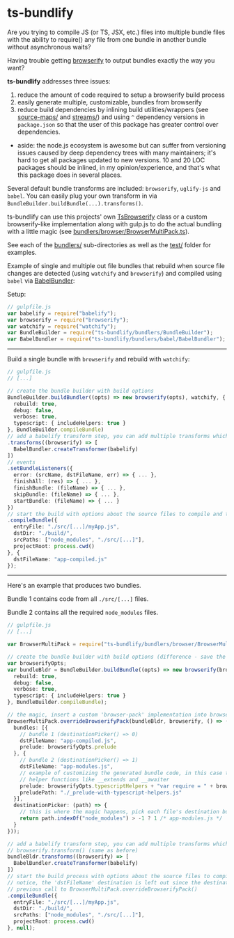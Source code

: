 ts-bundlify
==============

Are you trying to compile JS (or TS, JSX, etc.) files into multiple bundle files with the ability to require() any file from one bundle in another bundle without asynchronous waits?

Having trouble getting [browserify](https://www.npmjs.com/package/browserify) to output bundles exactly the way you want?

__ts-bundlify__ addresses three issues:
1. reduce the amount of code required to setup a browserify build process
2. easily generate multiple, customizable, bundles from browserify
3. reduce build dependencies by inlining build utilities/wrappers (see [source-maps/](source-maps/) and [streams/](streams/)) and using `^` dependency versions in `package.json` so that the user of this package has greater control over dependencies.
  - aside: the node.js ecosystem is awesome but can suffer from versioning issues caused by deep dependency trees with many maintainers; it's hard to get all packages updated to new versions. 10 and 20 LOC packages should be inlined, in my opinion/experience, and that's what this package does in several places.

Several default bundle transforms are included: `browserify`, `uglify-js` and `babel`. You can easily plug your own transform in via `BundleBuilder.buildBundle(...).transforms()`.

ts-bundlify can use this projects' own [TsBrowserify](bundlers/browser/TsBrowserify.ts) class or a custom browserify-like implementation along with gulp.js to do the actual bundling with a little magic (see [bundlers/browser/BrowserMultiPack.ts](bundlers/browser/BrowserMultiPack.ts)).

See each of the [bundlers/](bundlers/) sub-directories as well as the [test/](test/) folder for examples.

Example of single and multiple out file bundles that rebuild when source file changes are detected (using `watchify` and `browserify`) and compiled using `babel` via [BabelBundler](bundlers/babel/BabelBundler.ts):

Setup:
```ts
// gulpfile.js
var babelify = require("babelify");
var browserify = require("browserify");
var watchify = require("watchify");
var BundleBuilder = require("ts-bundlify/bundlers/BundleBuilder");
var BabelBundler = require("ts-bundlify/bundlers/babel/BabelBundler");
```

--------
Build a single bundle with `browserify` and rebuild with `watchify`:

```ts
// gulpfile.js
// [...]

// create the bundle builder with build options
BundleBuilder.buildBundler((opts) => new browserify(opts), watchify, {
  rebuild: true,
  debug: false,
  verbose: true,
  typescript: { includeHelpers: true }
}, BundleBuilder.compileBundle)
// add a babelify transform step, you can add multiple transforms which are passed to browserify.transform()
.transforms((browserify) => [
  BabelBundler.createTransformer(babelify)
])
// events
.setBundleListeners({
  error: (srcName, dstFileName, err) => { ... },
  finishAll: (res) => { ... },
  finishBundle: (fileName) => { ... },
  skipBundle: (fileName) => { ... },
  startBundle: (fileName) => { ... }
})
// start the build with options about the source files to compile and the bundle destination file path
.compileBundle({
  entryFile: "./src/[...]/myApp.js",
  dstDir: "./build/",
  srcPaths: ["node_modules", "./src/[...]"],
  projectRoot: process.cwd()
}, {
  dstFileName: "app-compiled.js"
});
```

--------
Here's an example that produces two bundles.

Bundle 1 contains code from all `./src/[...]` files.

Bundle 2 contains all the required `node_modules` files.

```ts
// gulpfile.js
// [...]

var BrowserMultiPack = require("ts-bundlify/bundlers/browser/BrowserMultiPack");

// create the bundle builder with build options (difference - save the browserify options via the buildBundle() callback)
var browserifyOpts;
var bundleBldr = BundleBuilder.buildBundle((opts) => new browserify(browserifyOpts = opts), watchify, {
  rebuild: true,
  debug: false,
  verbose: true,
  typescript: { includeHelpers: true }
}, BundleBuilder.compileBundle);

// the magic, insert a custom 'browser-pack' implementation into browserify's pipeline
BrowserMultiPack.overrideBrowserifyPack(bundleBldr, browserify, () => ({
  bundles: [{
    // bundle 1 (destinationPicker() => 0)
    dstFileName: "app-compiled.js",
    prelude: browserifyOpts.prelude
  }, {
    // bundle 2 (destinationPicker() => 1)
    dstFileName: "app-modules.js",
    // example of customizing the generated bundle code, in this case to insert typescript
    // helper functions like __extends and __awaiter
    prelude: browserifyOpts.typescriptHelpers + "var require = " + browserifyOpts.prelude,
    preludePath: "./_prelude-with-typescript-helpers.js"
  }],
  destinationPicker: (path) => {
    // this is where the magic happens, pick each file's destination bundle based on file path
    return path.indexOf("node_modules") > -1 ? 1 /* app-modules.js */ : 0 /* app-compiled.js */;
  }
}));

// add a babelify transform step, you can add multiple transforms which are passed to
// browserify.transform() (same as before)
bundleBldr.transforms((browserify) => [
  BabelBundler.createTransformer(babelify)
])
// start the build process with options about the source files to compile
// notice, the 'dstFileName' destination is left out since the destination(s) were configured by the
// previous call to BrowserMultiPack.overrideBrowserifyPack()
.compileBundle({
  entryFile: "./src/[...]/myApp.js",
  dstDir: "./build/",
  srcPaths: ["node_modules", "./src/[...]"],
  projectRoot: process.cwd()
}, null);
```
